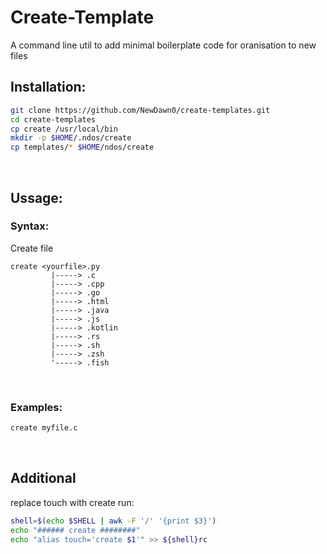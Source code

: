 # Create-Template
A command line util to add minimal boilerplate code for oranisation to new files

## Installation:
```bash
git clone https://github.com/NewDawn0/create-templates.git
cd create-templates
cp create /usr/local/bin
mkdir -p $HOME/.ndos/create
cp templates/* $HOME/ndos/create
```
</br>

## Ussage:
### Syntax:

Create file
```
create <yourfile>.py
         |-----> .c
         |-----> .cpp
         |-----> .go
         |-----> .html
         |-----> .java
         |-----> .js
         |-----> .kotlin
         |-----> .rs
         |-----> .sh
         |-----> .zsh
         '-----> .fish
```
</br>


### Examples:
```bash
create myfile.c
```
</br>

## Additional
replace touch with create run:
```bash
shell=$(echo $SHELL | awk -F '/' '{print $3}')
echo "###### create ########"
echo "alias touch='create $1'" >> ${shell}rc
```
